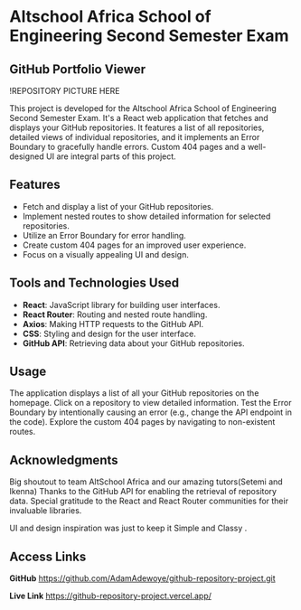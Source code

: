 # Altschool Africa School of Engineering Second Semester Exam

## GitHub Portfolio Viewer

!REPOSITORY PICTURE HERE

This project is developed for the Altschool Africa School of Engineering Second Semester Exam. It's a React web application that fetches and displays your GitHub repositories. It features a list of all repositories, detailed views of individual repositories, and it implements an Error Boundary to gracefully handle errors. Custom 404 pages and a well-designed UI are integral parts of this project.

## Features

- Fetch and display a list of your GitHub repositories.
- Implement nested routes to show detailed information for selected repositories.
- Utilize an Error Boundary for error handling.
- Create custom 404 pages for an improved user experience.
- Focus on a visually appealing UI and design.

## Tools and Technologies Used

- **React**: JavaScript library for building user interfaces.
- **React Router**: Routing and nested route handling.
- **Axios**: Making HTTP requests to the GitHub API.
- **CSS**: Styling and design for the user interface.
- **GitHub API**: Retrieving data about your GitHub repositories.

## Usage
The application displays a list of all your GitHub repositories on the homepage.
Click on a repository to view detailed information.
Test the Error Boundary by intentionally causing an error (e.g., change the API endpoint in the code).
Explore the custom 404 pages by navigating to non-existent routes.

## Acknowledgments
Big shoutout to team AltSchool Africa and our amazing tutors(Setemi and Ikenna)
Thanks to the GitHub API for enabling the retrieval of repository data.
Special gratitude to the React and React Router communities for their invaluable libraries.

UI and design inspiration was just to keep it Simple and Classy .

## Access Links
**GitHub**
https://github.com/AdamAdewoye/github-repository-project.git

**Live Link**
https://github-repository-project.vercel.app/
